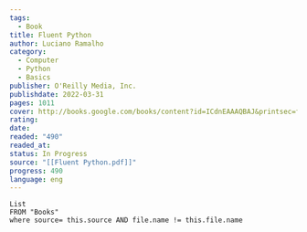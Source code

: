 ```yaml
---
tags:
  - Book
title: Fluent Python
author: Luciano Ramalho
category:
  - Computer
  - Python
  - Basics
publisher: O'Reilly Media, Inc.
publishdate: 2022-03-31
pages: 1011
cover: http://books.google.com/books/content?id=ICdnEAAAQBAJ&printsec=frontcover&img=1&zoom=1&edge=curl&source=gbs_api
rating: 
date: 
readed: "490"
readed_at: 
status: In Progress
source: "[[Fluent Python.pdf]]"
progress: 490
language: eng
---
```

```dataview
List 
FROM "Books"
where source= this.source AND file.name != this.file.name
```